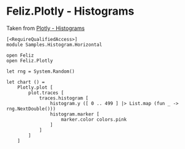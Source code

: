 # Feliz.Plotly - Histograms

Taken from [Plotly - Histograms](https://plot.ly/javascript/histograms/)

```fsharp:plotly-chart-histogram-horizontal
[<RequireQualifiedAccess>]
module Samples.Histogram.Horizontal

open Feliz
open Feliz.Plotly

let rng = System.Random()

let chart () =
    Plotly.plot [
        plot.traces [
            traces.histogram [
                histogram.y ([ 0 .. 499 ] |> List.map (fun _ -> rng.NextDouble()))
                histogram.marker [
                    marker.color colors.pink
                ]
            ]
        ]
    ]
```